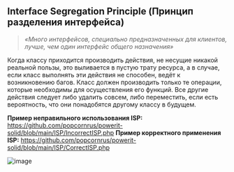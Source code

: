 ## Interface Segregation Principle (Принцип разделения интерфейса)

> *«Много интерфейсов, специально предназначенных для клиентов, лучше, чем один интерфейс общего назначения»*

Когда классу приходится производить действия, не несущие никакой реальной пользы, это выливается в пустую трату ресурса, а в случае, если класс выполнять эти действия не способен, ведёт к возникновению багов.
Класс должен производить только те операции, которые необходимы для осуществления его функций. Все другие действия следует либо удалить совсем, либо переместить, если есть вероятность, что они понадобятся другому классу в будущем.

**Пример неправильного использования ISP:**
https://github.com/popcornrus/powerit-solid/blob/main/ISP/IncorrectISP.php
**Пример корректного применения ISP:**
https://github.com/popcornrus/powerit-solid/blob/main/ISP/CorrectISP.php

![image](https://user-images.githubusercontent.com/32881606/216320671-489a5442-1ae0-46dc-bee1-723a086925ef.png)
